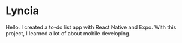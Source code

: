 # Lyncia
 Hello. I created a to-do list app with React Native and Expo. With this project, I learned a lot of about mobile developing.
